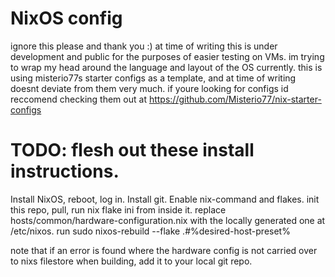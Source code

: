 # NixOS config
ignore this please and thank you :)
at time of writing this is under development and public for the purposes of easier testing on VMs. im trying to wrap my head around the language and layout of the OS currently. this is using misterio77s starter configs as a template, and at time of writing doesnt deviate from them very much. if youre looking for configs id reccomend checking them out at https://github.com/Misterio77/nix-starter-configs

# TODO: flesh out these install instructions.
Install NixOS, reboot, log in. Install git. Enable nix-command and flakes. init this repo, pull, run nix flake ini from inside it. replace hosts/common/hardware-configuration.nix with the locally generated one at /etc/nixos. run sudo nixos-rebuild --flake .#%desired-host-preset%

note that if an error is found where the hardware config is not carried over to nixs filestore when building, add it to your local git repo.